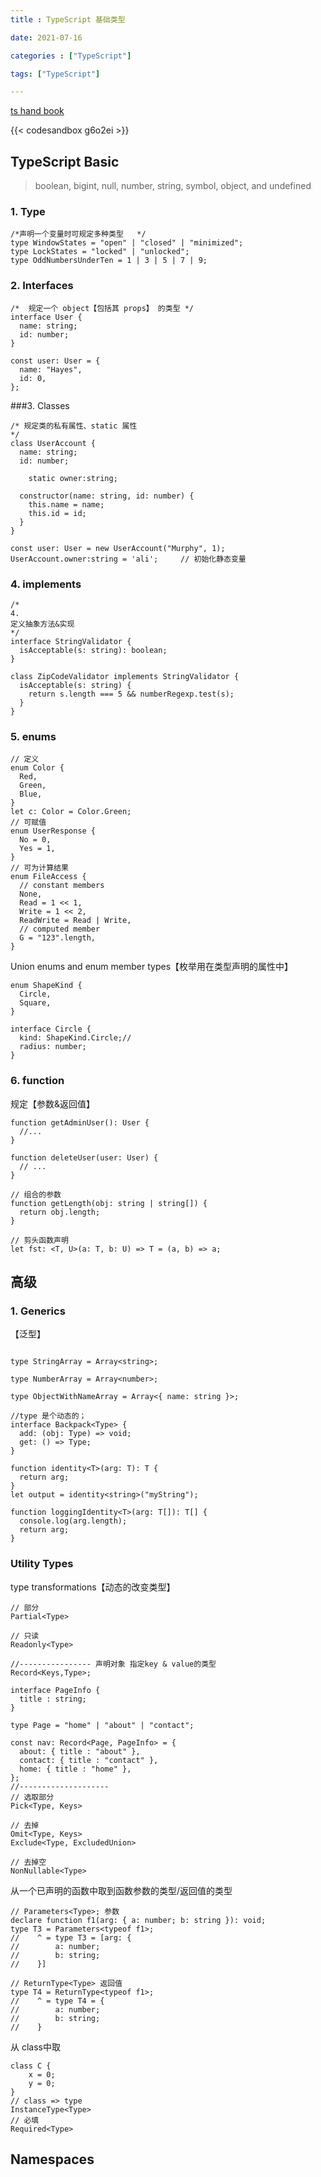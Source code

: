```yaml
---
title : TypeScript 基础类型

date: 2021-07-16

categories : ["TypeScript"]

tags: ["TypeScript"]

---
```


[ts hand book](https://www.typescriptlang.org/docs/handbook/intro.html)

 <!--more-->

{{< codesandbox g6o2ei >}}

## TypeScript Basic


> boolean, bigint, null, number, string, symbol, object, and undefined

### 1. Type
```tsx
/*声明一个变量时可规定多种类型   */
type WindowStates = "open" | "closed" | "minimized";
type LockStates = "locked" | "unlocked";
type OddNumbersUnderTen = 1 | 3 | 5 | 7 | 9;
```
### 2. Interfaces

```tsx
/*  规定一个 object【包括其 props】 的类型 */
interface User {
  name: string;
  id: number;
}

const user: User = {
  name: "Hayes",
  id: 0,
};
```
###3. Classes
```tsx
/* 规定类的私有属性、static 属性
*/
class UserAccount {
  name: string;
  id: number;

	static owner:string;

  constructor(name: string, id: number) {
    this.name = name;
    this.id = id;
  }
}

const user: User = new UserAccount("Murphy", 1);
UserAccount.owner:string = 'ali';     // 初始化静态变量
```

### 4. implements
```tsx
/*
4.
定义抽象方法&实现
*/
interface StringValidator {
  isAcceptable(s: string): boolean;
}

class ZipCodeValidator implements StringValidator {
  isAcceptable(s: string) {
    return s.length === 5 && numberRegexp.test(s);
  }
}
```

### 5. enums

```tsx
// 定义
enum Color {
  Red,
  Green,
  Blue,
}
let c: Color = Color.Green;
// 可赋值
enum UserResponse {
  No = 0,
  Yes = 1,
}
// 可为计算结果
enum FileAccess {
  // constant members
  None,
  Read = 1 << 1,
  Write = 1 << 2,
  ReadWrite = Read | Write,
  // computed member
  G = "123".length,
}
```

Union enums and enum member types【枚举用在类型声明的属性中】

```tsx
enum ShapeKind {
  Circle,
  Square,
}

interface Circle {
  kind: ShapeKind.Circle;// 
  radius: number;
}
```

### 6. function
规定【参数&返回值】

```tsx
function getAdminUser(): User {
  //...
}

function deleteUser(user: User) {
  // ...
}

// 组合的参数
function getLength(obj: string | string[]) {
  return obj.length;
}

// 剪头函数声明
let fst: <T, U>(a: T, b: U) => T = (a, b) => a;
```

## 高级
### 1. Generics
【泛型】

```tsx

type StringArray = Array<string>;

type NumberArray = Array<number>;

type ObjectWithNameArray = Array<{ name: string }>;

//type 是个动态的；
interface Backpack<Type> {
  add: (obj: Type) => void;
  get: () => Type;
}

function identity<T>(arg: T): T {
  return arg;
}
let output = identity<string>("myString");

function loggingIdentity<T>(arg: T[]): T[] {
  console.log(arg.length);
  return arg;
}
```

### Utility Types
type transformations【动态的改变类型】

```tsx
// 部分
Partial<Type>

// 只读
Readonly<Type>

//---------------- 声明对象 指定key & value的类型
Record<Keys,Type>;

interface PageInfo {
  title : string;
}

type Page = "home" | "about" | "contact";

const nav: Record<Page, PageInfo> = {
  about: { title : "about" },
  contact: { title : "contact" },
  home: { title : "home" },
};
//--------------------
// 选取部分
Pick<Type, Keys>

// 去掉
Omit<Type, Keys>
Exclude<Type, ExcludedUnion>

// 去掉空
NonNullable<Type>
```

从一个已声明的函数中取到函数参数的类型/返回值的类型

```tsx
// Parameters<Type>; 参数
declare function f1(arg: { a: number; b: string }): void;
type T3 = Parameters<typeof f1>;
//    ^ = type T3 = [arg: {
//        a: number;
//        b: string;
//    }]

// ReturnType<Type> 返回值
type T4 = ReturnType<typeof f1>;
//    ^ = type T4 = {
//        a: number;
//        b: string;
//    }
```
从 class中取
```tsx
class C {
    x = 0;
    y = 0;
}
// class => type
InstanceType<Type>
// 必填
Required<Type>
```

## Namespaces

